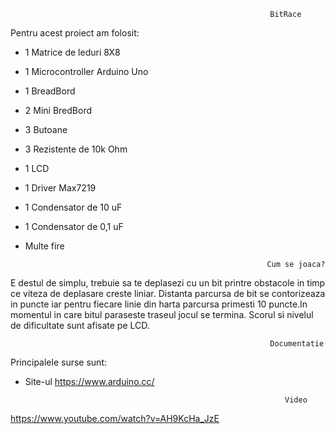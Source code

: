 
                                                              BitRace



Pentru acest proiect am folosit:

- 1 Matrice de leduri 8X8
- 1 Microcontroller Arduino Uno
- 1 BreadBord
- 2 Mini BredBord
- 3 Butoane
- 3 Rezistente de 10k Ohm
- 1 LCD
- 1 Driver Max7219
- 1 Condensator de 10 uF
- 1 Condensator de 0,1 uF
- Multe fire

                                                    
                                                            Cum se joaca?


 E destul de simplu, trebuie sa te deplasezi cu un bit printre obstacole in timp ce viteza de deplasare creste liniar.
 Distanta parcursa de bit se contorizeaza in puncte iar pentru fiecare linie din harta parcursa primesti 10 puncte.In momentul in care 
 bitul paraseste traseul jocul se termina.
 Scorul si nivelul de dificultate sunt afisate pe LCD.
 
                                                              Documentatie 



 Principalele surse sunt:
 - Site-ul https://www.arduino.cc/
 
                                                                 Video 
 
 https://www.youtube.com/watch?v=AH9KcHa_JzE
  

